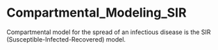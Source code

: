 # Compartmental_Modeling_SIR
Compartmental model for the spread of an infectious disease is the SIR (Susceptible-Infected-Recovered) model. 
